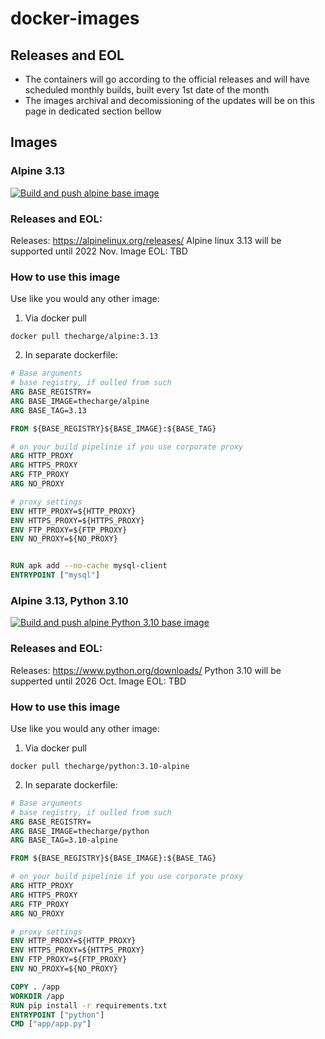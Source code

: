 # docker-images
## Releases and EOL
- The containers will go according to the official releases and will have scheduled monthly builds, built every 1st date of the month
- The images archival and decomissioning of the updates will be on this page in dedicated section bellow 




## Images
### Alpine 3.13
[![Build and push alpine base image](https://github.com/thecharge/docker-images/actions/workflows/alpine-linux.yaml/badge.svg)](https://github.com/thecharge/docker-images/actions/workflows/alpine-linux.yaml)

### Releases and EOL:
Releases: https://alpinelinux.org/releases/
Alpine linux 3.13 will be supported until 2022 Nov.
Image EOL: TBD

### How to use this image
Use like you would any other image:
1. Via docker pull

```console
docker pull thecharge/alpine:3.13
```

2. In separate dockerfile:
```dockerfile
# Base arguments
# base registry, if oulled from such
ARG BASE_REGISTRY=
ARG BASE_IMAGE=thecharge/alpine
ARG BASE_TAG=3.13

FROM ${BASE_REGISTRY}${BASE_IMAGE}:${BASE_TAG}

# on your build pipelinie if you use corporate proxy
ARG HTTP_PROXY
ARG HTTPS_PROXY
ARG FTP_PROXY
ARG NO_PROXY

# proxy settings
ENV HTTP_PROXY=${HTTP_PROXY}
ENV HTTPS_PROXY=${HTTPS_PROXY}
ENV FTP_PROXY=${FTP_PROXY}
ENV NO_PROXY=${NO_PROXY}


RUN apk add --no-cache mysql-client
ENTRYPOINT ["mysql"]
```

### Alpine 3.13, Python 3.10
[![Build and push alpine Python 3.10 base image](https://github.com/thecharge/docker-images/actions/workflows/alpine-python.yaml/badge.svg)](https://github.com/thecharge/docker-images/actions/workflows/alpine-python.yaml)


### Releases and EOL:
Releases: https://www.python.org/downloads/
Python 3.10 will be supperted until 2026 Oct.
Image EOL: TBD

### How to use this image
Use like you would any other image:
1. Via docker pull

```console
docker pull thecharge/python:3.10-alpine
```

2. In separate dockerfile:

```dockerfile
# Base arguments
# base registry, if oulled from such
ARG BASE_REGISTRY=
ARG BASE_IMAGE=thecharge/python
ARG BASE_TAG=3.10-alpine

FROM ${BASE_REGISTRY}${BASE_IMAGE}:${BASE_TAG}

# on your build pipelinie if you use corporate proxy
ARG HTTP_PROXY
ARG HTTPS_PROXY
ARG FTP_PROXY
ARG NO_PROXY

# proxy settings
ENV HTTP_PROXY=${HTTP_PROXY}
ENV HTTPS_PROXY=${HTTPS_PROXY}
ENV FTP_PROXY=${FTP_PROXY}
ENV NO_PROXY=${NO_PROXY}

COPY . /app
WORKDIR /app
RUN pip install -r requirements.txt
ENTRYPOINT ["python"]
CMD ["app/app.py"]
```
